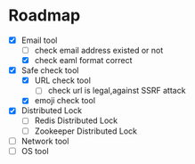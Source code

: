 # Roadmap

- [x] Email tool
    - [ ] check email address existed or not
    - [x] check eaml format correct
- [x] Safe check tool
    - [x] URL check tool
        - [ ] check url is legal,against SSRF attack
    - [x] emoji check tool
- [x] Distributed Lock
    - [ ] Redis Distributed Lock
    - [ ] Zookeeper Distributed Lock
        
- [ ] Network tool
- [ ] OS tool
